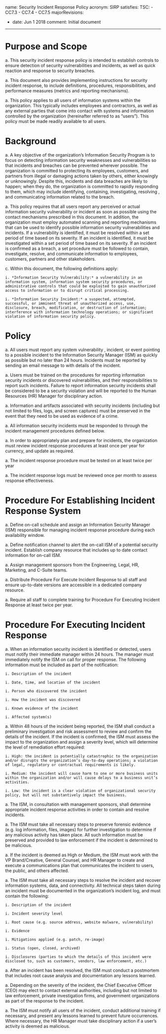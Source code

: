 name: Security Incident Response Policy
acronym: SIRP
satisfies:
  TSC:
    - CC7.3
    - CC7.4
    - CC7.5
majorRevisions:
  - date: Jun 1 2018
    comment: Initial document
---

# Purpose and Scope

a. This security incident response policy is intended to establish controls to ensure detection of security vulnerabilities and incidents, as well as quick reaction and response to security breaches.

a. This document also provides implementing instructions for security incident response, to include definitions, procedures, responsibilities, and performance measures (metrics and reporting mechanisms).

a. This policy applies to all users of information systems within the organization. This typically includes employees and contractors, as well as any external parties that come into contact with systems and information controlled by the organization (hereinafter referred to as “users”). This policy must be made readily available to all users.

# Background

a. A key objective of the organization’s Information Security Program is to focus on detecting information security weaknesses and vulnerabilities so that incidents and breaches can be prevented wherever possible. The organization is committed to protecting its employees, customers, and partners from illegal or damaging actions taken by others, either knowingly or unknowingly. Despite this, incidents and data breaches are likely to happen; when they do, the organization is committed to rapidly responding to them, which may include identifying, containing, investigating, resolving , and communicating information related to the breach.

a. This policy requires that all users report any perceived or actual information security vulnerability or incident as soon as possible using the contact mechanisms prescribed in this document. In addition, the organization must employ automated scanning and reporting mechanisms that can be used to identify possible information security vulnerabilities and incidents. If a vulnerability is identified, it must be resolved within a set period of time based on its severity. If an incident is identified, it must be investigated within a set period of time based on its severity. If an incident is confirmed as a breach, a set procedure must be followed to contain, investigate, resolve, and communicate information to employees, customers, partners and other stakeholders.  

c. Within this document, the following definitions apply:

    i. *Information Security Vulnerability:* a vulnerability in an information system, information system security procedures, or administrative controls that could be exploited to gain unauthorized access to information or to disrupt critical processing.

    i. *Information Security Incident:* a suspected, attempted, successful, or imminent threat of unauthorized access, use, disclosure, breach, modification, or destruction of information; interference with information technology operations; or significant violation of information security policy.

# Policy
a. All users must report any system vulnerability , incident, or event pointing to a possible incident to the Information Security Manager (ISM) as quickly as possible but no later than 24 hours. Incidents must be reported by sending an email message to <insert email address here> with details of the incident.

a. Users must be trained on the procedures for reporting information security incidents or discovered vulnerabilities, and their responsibilities to report such incidents. Failure to report information security incidents shall be considered to be a security violation and will be reported to the Human Resources (HR) Manager for disciplinary action.

a. Information and artifacts associated with security incidents (including but not limited to files, logs, and screen captures) must be preserved in the event that they need to be used as evidence of a crime.

a. All information security incidents must be responded to through the incident management procedures defined below.

a. In order to appropriately plan and prepare for incidents, the organization must review incident response procedures at least once per year for currency, and update as required.

a. The incident response procedure must be tested on at least twice per year

a. The incident response logs must be reviewed once per month to assess response effectiveness.

# Procedure For Establishing Incident Response System

a. Define on-call schedule and assign an Information Security Manager (ISM) responsible for managing incident response procedure during each availability window.

a. Define notification channel to alert the on-call ISM of a potential security incident.  Establish company resource that includes up to date contact information for on-call ISM.

a. Assign management sponsors from the Engineering, Legal, HR, Marketing, and C-Suite teams.

a. Distribute Procedure For Execute Incident Response to all staff and ensure up-to-date versions are accessible in a dedicated company resource. 

a. Require all staff to complete training for Procedure For Executing Incident Response at least twice per year.

# Procedure For Executing Incident Response

a. When an information security incident is identified or detected, users must notify their immediate manager within 24 hours. The manager must immediately notify the ISM on call for proper response. The following information must be included as part of the notification:

    i. Description of the incident

    i. Date, time, and location of the incident

    i. Person who discovered the incident

    i. How the incident was discovered

    i. Known evidence of the incident

    i. Affected system(s)

a. Within 48 hours of the incident being reported, the ISM shall conduct a preliminary investigation and risk assessment to review and confirm the details of the incident. If the incident is confirmed, the ISM must assess the impact to the organization and assign a severity level, which will determine the level of remediation effort required:

    i. High: the incident is potentially catastrophic to the organization and/or disrupts the organization’s day-to-day operations; a violation of legal, regulatory or contractual requirements is likely.

    i. Medium: the incident will cause harm to one or more business units within the organization and/or will cause delays to a business unit’s activities.

    i. Low: the incident is a clear violation of organizational security policy, but will not substantively impact the business.


a. The ISM, in consultation with management sponsors, shall determine appropriate incident response activities in order to contain and resolve incidents.

a. The ISM must take all necessary steps to preserve forensic evidence (e.g. log information, files, images) for further investigation to determine if any malicious activity has taken place. All such information must be preserved and provided to law enforcement if the incident is determined to be malicious.

a. If the incident is deemed as High or Medium, the ISM must work with the VP Brand/Creative, General Counsel, and HR Manager to create and execute a communications plan that communicates the incident to users, the public, and others affected.

a. The ISM must take all necessary steps to resolve the incident and recover information systems, data, and connectivity. All technical steps taken during an incident must be documented in the organization’s incident log, and must contain the following:

    i. Description of the incident

    i. Incident severity level

    i. Root cause (e.g. source address, website malware, vulnerability)

    i. Evidence

    i. Mitigations applied (e.g. patch, re-image)

    i. Status (open, closed, archived)

    i. Disclosures (parties to which the details of this incident were disclosed to, such as customers, vendors, law enforcement, etc.)

a. After an incident has been resolved, the ISM must conduct a postmortem that includes root cause analysis and documentation any lessons learned.

a. Depending on the severity of the incident, the Chief Executive Officer (CEO) may elect to contact external authorities, including but not limited to law enforcement, private investigation firms, and government organizations as part of the response to the incident.

a. The ISM must notify all users of the incident, conduct additional training if necessary, and present any lessons learned to prevent future occurrences. Where necessary, the HR Manager must take disciplinary action if a user’s activity is deemed as malicious.
